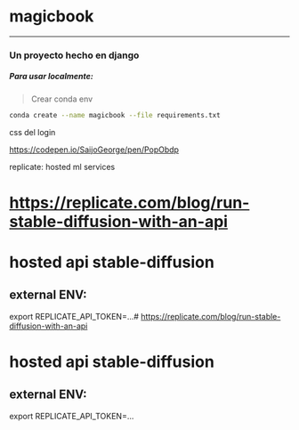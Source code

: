 # magicbook
---
### Un proyecto hecho en django

##### Para usar localmente:
> Crear conda env

```bash
conda create --name magicbook --file requirements.txt
```

css del login

https://codepen.io/SaijoGeorge/pen/PopObdp


replicate:
    hosted ml services


# https://replicate.com/blog/run-stable-diffusion-with-an-api
# hosted api stable-diffusion

## external ENV:
export REPLICATE_API_TOKEN=...# https://replicate.com/blog/run-stable-diffusion-with-an-api
# hosted api stable-diffusion

## external ENV:
export REPLICATE_API_TOKEN=...

